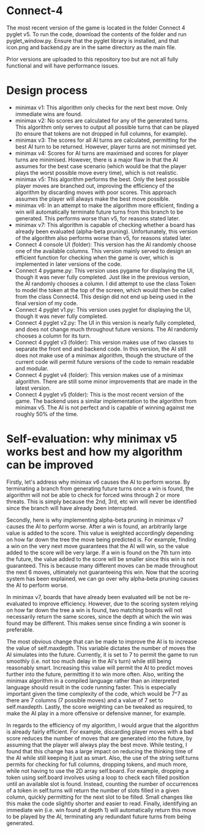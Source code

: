 # Connect-4
The most recent version of the game is located in the folder Connect 4 pyglet v5. To run the code, download the contents of the folder and run pyglet_window.py. Ensure that the pyglet library is installed, and that icon.png and backend.py are in the same directory as the main file.

Prior versions are uploaded to this repository too but are not all fully functional and will have performance issues.

# Design process
- minimax v1: This algorithm only checks for the next best move. Only immediate wins are found.
- minimax v2: No scores are calculated for any of the generated turns. This algorithm only serves to output all possible turns that can be played (to ensure that tokens are not dropped in full columns, for example).
- minimax v3: The scores for all AI turns are calculated, permitting for the best AI turn to be returned. However, player turns are not minimsed yet.
- minimax v4: Scores for AI turns are maximised and scores for player turns are minimised. However, there is a major flaw in that the AI assumes for the best case scenario (which would be that the player plays the worst possible move every time), which is not realistic.
- minimax v5: This algorithm performs the best. Only the best possible player moves are branched out, improving the efficiency of the algorithm by discarding moves with poor scores. This approach assumes the player will always make the best move possible.
- minimax v6: In an attempt to make the algorithm more efficient, finding a win will automatically terminate future turns from this branch to be generated. This performs worse than v5, for reasons stated later.
- minimax v7: This algorithm is capable of checking whether a board has already been evaluated (alpha-beta pruning). Unfortunately, this version of the algorithm also performs worse than v5, for reasons stated later.
- Connect 4 console UI (folder): This version has the AI randomly choose one of the available columns. This version mainly served to design an efficient function for checking when the game is over, which is implemented in later versions of the code.
- Connect 4 pygame.py: This version uses pygame for displaying the UI, though it was never fully completed. Just like in the previous version, the AI randomly chooses a column. I did attempt to use the class Token to model the token at the top of the screen, which would then be called from the class Connect4. This design did not end up being used in the final version of my code.
- Connect 4 pyglet v1.py: This version uses pyglet for displaying the UI, though it was never fully completed. 
- Connect 4 pyglet v2.py: The UI in this version is nearly fully completed, and does not change much throughout future versions. The AI randomly chooses a column for its turn.
- Connect 4 pyglet v3 (folder): This version makes use of two classes to separate the front end and backend code. In this version, the AI still does not make use of a minimax algorithm, though the structure of the current code will permit future versions of the code to remain readable and modular.
- Connect 4 pyglet v4 (folder): This version makes use of a minimax algorithm. There are still some minor improvements that are made in the latest version.
- Connect 4 pyglet v5 (folder): This is the most recent version of the game. The backend uses a similar implementation to the algorithm from minimax v5. The AI is not perfect and is capable of winning against me roughly 50% of the time.

# Self-evaluation: why minimax v5 works best and how my algorithm can be improved
Firstly, let's address why minimax v6 causes the AI to perform worse. By terminating a branch from generating future turns once a win is found, the algorithm will not be able to check for forced wins through 2 or more threats. This is simply because the 2nd, 3rd, etc win will never be identified since the branch will have already been interrupted.

Secondly, here is why implementing alpha-beta pruning in minimax v7 causes the AI to perform worse. After a win is found, an arbitrarily large value is added to the score. This value is weighted accordingly depending on how far down the tree the move being predicted is. For example, finding a win on the very next move guarantees that the AI will win, so the value added to the score will be very large. If a win is found on the 7th turn into the future, the value added to the score will be smaller since this win is not guaranteed. This is because many different moves can be made throughout the next 6 moves, ultimately not guaranteeing this win. Now that the scoring system has been explained, we can go over why alpha-beta pruning causes the AI to perform worse. 

In minimax v7, boards that have already been evaluated will be not be re-evaluated to improve efficiency. However, due to the scoring system relying on how far down the tree a win is found, two matching boards will not necessarily return the same scores, since the depth at which the win was found may be different. This makes sense since finding a win sooner is preferable.

The most obvious change that can be made to improve the AI is to increase the value of self.maxdepth. This variable dictates the number of moves the AI simulates into the future. Currently, it is set to 7 to permit the game to run smoothly (i.e. not too much delay in the AI's turn) while still being reasonably smart. Increasing this value will permit the AI to predict moves further into the future, permitting it to win more often. Also, writing the minimax algorithm in a compiled language rather than an interpreted language should result in the code running faster. This is especially important given the time complexity of the code, which would be 7^7 as there are 7 columns (7 possible moves) and a value of 7 set to self.maxdepth. Lastly, the score weighting can be tweaked as required, to make the AI play in a more offensive or defensive manner, for example.

In regards to the efficiency of my algorithm, I would argue that the algorithm is already fairly efficient. For example, discarding player moves with a bad score reduces the number of moves that are generated into the future, by assuming that the player will always play the best move. While testing, I found that this change has a large impact on reducing the thinking time of the AI while still keeping it just as smart. Also, the use of the string self.turns permits for checking for full columns, dropping tokens, and much more, while not having to use the 2D array self.board. For example, dropping a token using self.board involves using a loop to check each filled position until an available slot is found. Instead, counting the number of occurrences of a token in self.turns will return the number of slots filled in a given column, quickly permitting for the next slot to be filled. Small changes like this make the code slightly shorter and easier to read. Finally, identifying an immediate win (i.e. win found at depth 1) will automatically return this move to be played by the AI, terminating any redundant future turns from being generated.
